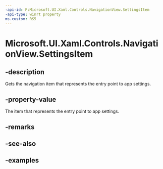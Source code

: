 ```yaml
---
-api-id: P:Microsoft.UI.Xaml.Controls.NavigationView.SettingsItem
-api-type: winrt property
ms.custom: RS5
---
```

<!-- Property syntax.
public object SettingsItem { get; }
-->

# Microsoft.UI.Xaml.Controls.NavigationView.SettingsItem


## -description

Gets the navigation item that represents the entry point to app settings.


## -property-value

The item that represents the entry point to app settings.


## -remarks


## -see-also


## -examples



